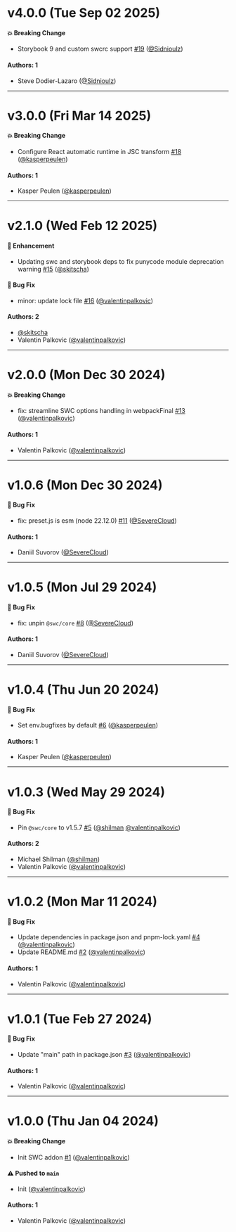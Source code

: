 # v4.0.0 (Tue Sep 02 2025)

#### 💥 Breaking Change

- Storybook 9 and custom swcrc support [#19](https://github.com/storybookjs/addon-webpack5-compiler-swc/pull/19) ([@Sidnioulz](https://github.com/Sidnioulz))

#### Authors: 1

- Steve Dodier-Lazaro ([@Sidnioulz](https://github.com/Sidnioulz))

---

# v3.0.0 (Fri Mar 14 2025)

#### 💥 Breaking Change

- Configure React automatic runtime in JSC transform [#18](https://github.com/storybookjs/addon-webpack5-compiler-swc/pull/18) ([@kasperpeulen](https://github.com/kasperpeulen))

#### Authors: 1

- Kasper Peulen ([@kasperpeulen](https://github.com/kasperpeulen))

---

# v2.1.0 (Wed Feb 12 2025)

#### 🚀 Enhancement

- Updating swc and storybook deps to fix punycode module deprecation warning [#15](https://github.com/storybookjs/addon-webpack5-compiler-swc/pull/15) ([@skitscha](https://github.com/skitscha))

#### 🐛 Bug Fix

- minor: update lock file [#16](https://github.com/storybookjs/addon-webpack5-compiler-swc/pull/16) ([@valentinpalkovic](https://github.com/valentinpalkovic))

#### Authors: 2

- [@skitscha](https://github.com/skitscha)
- Valentin Palkovic ([@valentinpalkovic](https://github.com/valentinpalkovic))

---

# v2.0.0 (Mon Dec 30 2024)

#### 💥 Breaking Change

- fix: streamline SWC options handling in webpackFinal [#13](https://github.com/storybookjs/addon-webpack5-compiler-swc/pull/13) ([@valentinpalkovic](https://github.com/valentinpalkovic))

#### Authors: 1

- Valentin Palkovic ([@valentinpalkovic](https://github.com/valentinpalkovic))

---

# v1.0.6 (Mon Dec 30 2024)

#### 🐛 Bug Fix

- fix: preset.js is esm (node 22.12.0) [#11](https://github.com/storybookjs/addon-webpack5-compiler-swc/pull/11) ([@SevereCloud](https://github.com/SevereCloud))

#### Authors: 1

- Daniil Suvorov ([@SevereCloud](https://github.com/SevereCloud))

---

# v1.0.5 (Mon Jul 29 2024)

#### 🐛 Bug Fix

- fix: unpin `@swc/core` [#8](https://github.com/storybookjs/addon-webpack5-compiler-swc/pull/8) ([@SevereCloud](https://github.com/SevereCloud))

#### Authors: 1

- Daniil Suvorov ([@SevereCloud](https://github.com/SevereCloud))

---

# v1.0.4 (Thu Jun 20 2024)

#### 🐛 Bug Fix

- Set env.bugfixes by default [#6](https://github.com/storybookjs/addon-webpack5-compiler-swc/pull/6) ([@kasperpeulen](https://github.com/kasperpeulen))

#### Authors: 1

- Kasper Peulen ([@kasperpeulen](https://github.com/kasperpeulen))

---

# v1.0.3 (Wed May 29 2024)

#### 🐛 Bug Fix

- Pin `@swc/core` to v1.5.7 [#5](https://github.com/storybookjs/addon-webpack5-compiler-swc/pull/5) ([@shilman](https://github.com/shilman) [@valentinpalkovic](https://github.com/valentinpalkovic))

#### Authors: 2

- Michael Shilman ([@shilman](https://github.com/shilman))
- Valentin Palkovic ([@valentinpalkovic](https://github.com/valentinpalkovic))

---

# v1.0.2 (Mon Mar 11 2024)

#### 🐛 Bug Fix

- Update dependencies in package.json and pnpm-lock.yaml [#4](https://github.com/storybookjs/addon-webpack5-compiler-swc/pull/4) ([@valentinpalkovic](https://github.com/valentinpalkovic))
- Update README.md [#2](https://github.com/storybookjs/addon-webpack5-compiler-swc/pull/2) ([@valentinpalkovic](https://github.com/valentinpalkovic))

#### Authors: 1

- Valentin Palkovic ([@valentinpalkovic](https://github.com/valentinpalkovic))

---

# v1.0.1 (Tue Feb 27 2024)

#### 🐛 Bug Fix

- Update "main" path in package.json [#3](https://github.com/storybookjs/addon-webpack5-compiler-swc/pull/3) ([@valentinpalkovic](https://github.com/valentinpalkovic))

#### Authors: 1

- Valentin Palkovic ([@valentinpalkovic](https://github.com/valentinpalkovic))

---

# v1.0.0 (Thu Jan 04 2024)

#### 💥 Breaking Change

- Init SWC addon [#1](https://github.com/storybookjs/addon-webpack5-compiler-swc/pull/1) ([@valentinpalkovic](https://github.com/valentinpalkovic))

#### ⚠️ Pushed to `main`

- Init ([@valentinpalkovic](https://github.com/valentinpalkovic))

#### Authors: 1

- Valentin Palkovic ([@valentinpalkovic](https://github.com/valentinpalkovic))
